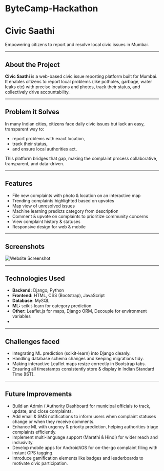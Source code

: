 # ByteCamp-Hackathon
# Civic Saathi 
Empowering citizens to report and resolve local civic issues in Mumbai.

---

## About the Project
**Civic Saathi** is a web-based civic issue reporting platform built for Mumbai.  
It enables citizens to report local problems (like potholes, garbage, water leaks etc) with precise locations and photos, track their status, and collectively drive accountability.

---

## Problem it Solves
In many Indian cities, citizens face daily civic issues but lack an easy, transparent way to:
- report problems with exact location,
- track their status,
- and ensure local authorities act.

This platform bridges that gap, making the complaint process collaborative, transparent, and data-driven.

---

## Features
- File new complaints with photo & location on an interactive map
- Trending complaints highlighted based on upvotes
- Map view of unresolved issues
- Machine learning predicts category from description
- Comment & upvote on complaints to prioritize community concerns
- View complaint history & statuses
- Responsive design for web & mobile

---

## Screenshots

![Website Screenshot](static/core/images/website_preview.png)

---

## Technologies Used
- **Backend:** Django, Python
- **Frontend:** HTML, CSS (Bootstrap), JavaScript
- **Database:** MySQL
- **ML:** scikit-learn for category prediction
- **Other:** Leaflet.js for maps, Django ORM, Decouple for environment variables
- 
---

## Challenges faced

- Integrating ML prediction (scikit-learn) into Django cleanly.
- Handling database schema changes and keeping migrations tidy.
- Making interactive Leaflet maps resize correctly in Bootstrap tabs.
- Ensuring all timestamps consistently store & display in Indian Standard Time (IST).

---

## Future Improvements
- Build an Admin / Authority Dashboard for municipal officials to track, update, and close complaints.
- Add email & SMS notifications to inform users when complaint statuses change or when they receive comments.
- Enhance ML with urgency & priority prediction, helping authorities triage complaints efficiently.
- Implement multi-language support (Marathi & Hindi) for wider reach and inclusivity.
- Develop mobile apps for Android/iOS for on-the-go complaint filing with instant GPS tagging.
- Introduce gamification elements like badges and leaderboards to motivate civic participation.
